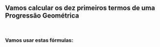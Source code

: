 <h2>Vamos calcular os dez primeiros termos de uma Progressão Geométrica</h2> </br>
<h3>Vamos usar estas fórmulas:</h3>
